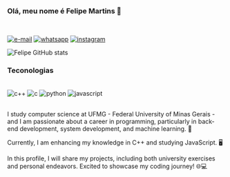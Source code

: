 ### Olá, meu nome é Felipe Martins 👋  
</br>

[![e-mail](https://img.shields.io/badge/Gmail-D14836?style=for-the-badge&logo=gmail&logoColor=white)](https://www.mailto:intros.pandnz@gmail.com)
[![whatsapp](https://img.shields.io/badge/WhatsApp-25D366?style=for-the-badge&logo=whatsapp&logoColor=white)](https://www.wa.me/553183600170) 
[![instagram](https://img.shields.io/badge/Instagram-E4405F?style=for-the-badge&logo=instagram&logoColor=white)](https://www.instagram.com/1felipemartins1)  


![Felipe GitHub stats](https://github-readme-stats.vercel.app/api?username=1felipemartins1&show_icons=true&theme=dracula&locale=pt-br) 


### Teconologias 

<div style="display: inline_block"><br/>
<img align="center" alt="c++" src="https://img.shields.io/badge/C%2B%2B-00599C?style=for-the-badge&logo=c%2B%2B&logoColor=white" /> 
<img align="center" alt="c" src="https://img.shields.io/badge/C-00599C?style=for-the-badge&logo=c&logoColor=white" />
<img align="center" alt="python" src="https://img.shields.io/badge/Python-3776AB?style=for-the-badge&logo=python&logoColor=white" />
<img align="center" alt="javascript" src="https://img.shields.io/badge/JavaScript-323330?style=for-the-badge&logo=javascript&logoColor=F7DF1E" />
</div></br>

I study computer science at UFMG - Federal University of Minas Gerais - and I am passionate about a career in programming, particularly in back-end development, system development, and machine learning. 🚀

Currently, I am enhancing my knowledge in C++ and studying JavaScript. 🖥️

In this profile, I will share my projects, including both university exercises and personal endeavors. Excited to showcase my coding journey! 🌐💻
